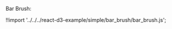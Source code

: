 Bar Brush:

<div id="data_bar" class="demo"></div>
<script src="/react-d3-example/dist/simple/min/bar_brush.min.js"></script>

!!import '../../../react-d3-example/simple/bar_brush/bar_brush.js';
